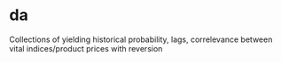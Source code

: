 # da
Collections of yielding historical probability, lags, correlevance between vital indices/product prices with reversion
